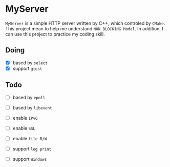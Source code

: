 # MyServer

`MyServer` is a simple HTTP server written by C++, which controled by `CMake`. This project mean to help me understand `NON_BLOCKING Model`. In addition, I can use this project to practice my coding skill.  

## Doing
* [x] based by `select`
* [x] support `gtest`

## Todo
* [ ] based by `epoll`
* [ ] based by `libevent`
* [ ] enable `IPv6`
* [ ] enable `SSL`
* [ ] enable `file R/W`
* [ ] support `log print`
* [ ] support `Windows`

